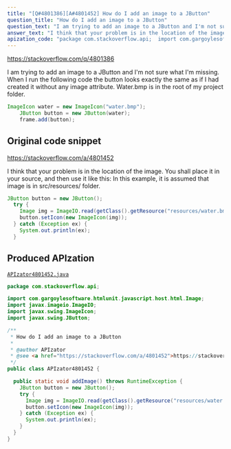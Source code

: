 ```yaml
---
title: "[Q#4801386][A#4801452] How do I add an image to a JButton"
question_title: "How do I add an image to a JButton"
question_text: "I am trying to add an image to a JButton and I'm not sure what I'm missing. When I run the following code the button looks exactly the same as if I had created it without any image attribute. Water.bmp is in the root of my project folder."
answer_text: "I think that your problem is in the location of the image. You shall place it in your source, and then use it like this: In this example, it is assumed that image is in src/resources/ folder."
apization_code: "package com.stackoverflow.api;  import com.gargoylesoftware.htmlunit.javascript.host.html.Image; import javax.imageio.ImageIO; import javax.swing.ImageIcon; import javax.swing.JButton;  /**  * How do I add an image to a JButton  *  * @author APIzator  * @see <a href=\"https://stackoverflow.com/a/4801452\">https://stackoverflow.com/a/4801452</a>  */ public class APIzator4801452 {    public static void addImage() throws RuntimeException {     JButton button = new JButton();     try {       Image img = ImageIO.read(getClass().getResource(\"resources/water.bmp\"));       button.setIcon(new ImageIcon(img));     } catch (Exception ex) {       System.out.println(ex);     }   } }"
---
```


https://stackoverflow.com/q/4801386

I am trying to add an image to a JButton and I&#x27;m not sure what I&#x27;m missing. When I run the following code the button looks exactly the same as if I had created it without any image attribute. Water.bmp is in the root of my project folder.


```java
ImageIcon water = new ImageIcon("water.bmp");
    JButton button = new JButton(water);
    frame.add(button);
```


## Original code snippet

https://stackoverflow.com/a/4801452

I think that your problem is in the location of the image. You shall place it in your source, and then use it like this:
In this example, it is assumed that image is in src/resources/ folder.

```java
JButton button = new JButton();
  try {
    Image img = ImageIO.read(getClass().getResource("resources/water.bmp"));
    button.setIcon(new ImageIcon(img));
  } catch (Exception ex) {
    System.out.println(ex);
  }
```

## Produced APIzation

[`APIzator4801452.java`](https://github.com/pasqualesalza/apization-temp-data/raw/master/apizations/java/APIzator4801452.java)

```java
package com.stackoverflow.api;

import com.gargoylesoftware.htmlunit.javascript.host.html.Image;
import javax.imageio.ImageIO;
import javax.swing.ImageIcon;
import javax.swing.JButton;

/**
 * How do I add an image to a JButton
 *
 * @author APIzator
 * @see <a href="https://stackoverflow.com/a/4801452">https://stackoverflow.com/a/4801452</a>
 */
public class APIzator4801452 {

  public static void addImage() throws RuntimeException {
    JButton button = new JButton();
    try {
      Image img = ImageIO.read(getClass().getResource("resources/water.bmp"));
      button.setIcon(new ImageIcon(img));
    } catch (Exception ex) {
      System.out.println(ex);
    }
  }
}

```